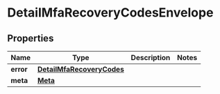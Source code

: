 

# DetailMfaRecoveryCodesEnvelope


## Properties

| Name | Type | Description | Notes |
|------------ | ------------- | ------------- | -------------|
|**error** | [**DetailMfaRecoveryCodes**](DetailMfaRecoveryCodes.md) |  |  |
|**meta** | [**Meta**](Meta.md) |  |  |



